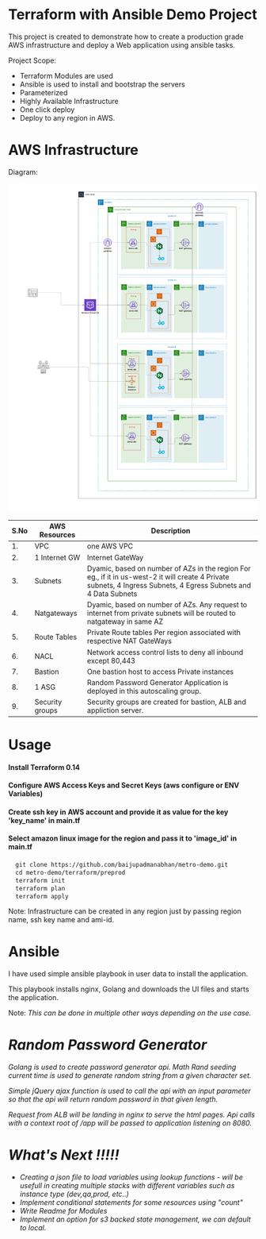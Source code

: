 # Terraform with Ansible Demo Project

This project is created to demonstrate how to create a production grade AWS infrastructure
and deploy a Web application using ansible tasks. 

Project Scope:
* Terraform Modules are used
* Ansible is used to install and bootstrap the servers
* Parameterized
* Highly Available Infrastructure
* One click deploy
* Deploy to any region in AWS.


# AWS Infrastructure

Diagram:

![alt text](https://github.com/baijupadmanabhan/metro-demo/blob/master/Demo-app-architecture.png)
 
 
|S.No | AWS Resources  | Description |
|-----| ------------- | ------------- |
|  1.  | VPC  | one AWS VPC   |
|  2.  | 1 Internet GW | Internet GateWay  |
|  3.  | Subnets  | Dyamic, based on number of AZs in the region For eg., if it in us-west-2 it will create 4 Private subnets, 4 Ingress Subnets, 4 Egress Subnets and 4 Data Subnets |
|  4.  | Natgateways | Dyamic, based on number of AZs. Any request to internet from private subnets will be routed to natgateway in same AZ  |
|  5.  | Route Tables  | Private Route tables Per region associated with respective NAT GateWays |
|  6.  | NACL   |  Network access control lists to deny all inbound except 80,443 |
|  7.  | Bastion  | One bastion host to access Private instances |
|  8.  | 1 ASG  | Random Password Generator Application is deployed in this autoscaling group.
|  9.  | Security groups  | Security groups are created for bastion, ALB and appliction server.




# Usage

#### Install Terraform 0.14
#### Configure AWS Access Keys and Secret Keys (aws configure or ENV Variables)
#### Create ssh key in AWS account and provide it as value for the key 'key_name' in main.tf
#### Select amazon linux image for the region and pass it to 'image_id' in main.tf


```shell
  git clone https://github.com/baijupadmanabhan/metro-demo.git
  cd metro-demo/terraform/preprod
  terraform init
  terraform plan
  terraform apply
  ```

Note: Infrastructure can be created in any region just by passing region name, ssh key name and ami-id.

# Ansible 

I have used simple ansible playbook in user data to install the application. 

This playbook installs nginx, Golang and downloads the UI files and starts the application.


Note: <i> This can be done in multiple other ways depending on the use case.



# Random Password Generator

Golang is used to create password generator api. Math Rand seeding current time is used to generate random string from a given character set.

Simple jQuery ajax function is used to call the api with an input parameter so that the api will return random password in that given length.

Request from ALB will be landing in nginx to serve the html pages. Api calls with a context root of \/app will be passed to application listening on 8080.


# What's Next !!!!!

* Creating a json file to load variables using lookup functions - will be usefull in creating multiple stacks with different variables such as instance type (dev,qa,prod, etc..)
* Implement conditional statements for some resources using "count"
* Write Readme for Modules
* Implement an option for s3 backed state management, we can default to local.

